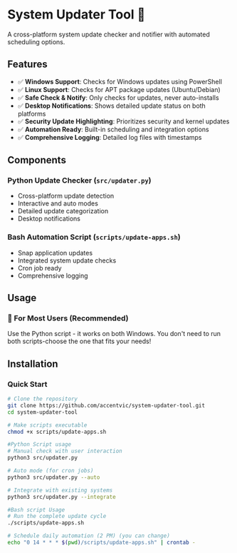 # System Updater Tool 🔄

A cross-platform system update checker and notifier with automated scheduling options.

## Features
- ✅ **Windows Support**: Checks for Windows updates using PowerShell
- ✅ **Linux Support**: Checks for APT package updates (Ubuntu/Debian)
- ✅ **Safe Check & Notify**: Only checks for updates, never auto-installs
- ✅ **Desktop Notifications**: Shows detailed update status on both platforms
- ✅ **Security Update Highlighting**: Prioritizes security and kernel updates
- ✅ **Automation Ready**: Built-in scheduling and integration options
- ✅ **Comprehensive Logging**: Detailed log files with timestamps

## Components

### Python Update Checker (`src/updater.py`)
- Cross-platform update detection
- Interactive and auto modes
- Detailed update categorization
- Desktop notifications

### Bash Automation Script (`scripts/update-apps.sh`) 
- Snap application updates
- Integrated system update checks
- Cron job ready
- Comprehensive logging

## Usage

### 🔧 For Most Users (Recommended)
Use the Python script - it works on both Windows.
You don't need to run both scripts-choose the one that fits your needs!

## Installation

### Quick Start
```bash
# Clone the repository
git clone https://github.com/accentvic/system-updater-tool.git
cd system-updater-tool

# Make scripts executable
chmod +x scripts/update-apps.sh

#Python Script usage
# Manual check with user interaction
python3 src/updater.py

# Auto mode (for cron jobs)
python3 src/updater.py --auto

# Integrate with existing systems
python3 src/updater.py --integrate

#Bash script Usage
# Run the complete update cycle
./scripts/update-apps.sh

# Schedule daily automation (2 PM) (you can change)
echo "0 14 * * * $(pwd)/scripts/update-apps.sh" | crontab -
